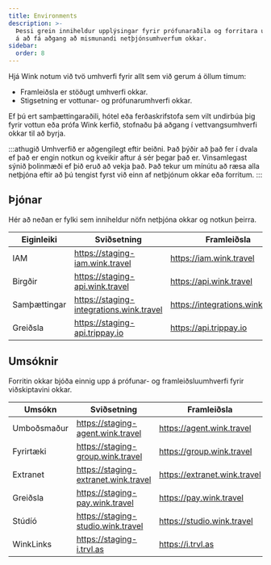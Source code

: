 ```yaml
---
title: Environments
description: >-
  Þessi grein inniheldur upplýsingar fyrir prófunaraðila og forritara um hvernig
  á að fá aðgang að mismunandi netþjónsumhverfum okkar.
sidebar:
  order: 8
---
```

Hjá Wink notum við tvö umhverfi fyrir allt sem við gerum á öllum tímum:

* Framleiðsla er stöðugt umhverfi okkar.
* Stigsetning er vottunar- og prófunarumhverfi okkar.

Ef þú ert samþættingaraðili, hótel eða ferðaskrifstofa sem vilt undirbúa þig fyrir vottun eða prófa Wink kerfið, stofnaðu þá aðgang í vettvangsumhverfi okkar til að byrja.

:::athugið
Umhverfið er aðgengilegt eftir beiðni. Það þýðir að það fer í dvala ef það er engin notkun og kveikir aftur á sér þegar það er. Vinsamlegast sýnið þolinmæði ef þið eruð að vekja það. Það tekur um mínútu að ræsa alla netþjóna eftir að þú tengist fyrst við einn af netþjónum okkar eða forritum.
:::

## Þjónar

Hér að neðan er fylki sem inniheldur nöfn netþjóna okkar og notkun þeirra.

| Eiginleiki | Sviðsetning | Framleiðsla
| ------- | ------- | ---------- |
| IAM | https://staging-iam.wink.travel | https://iam.wink.travel |
| Birgðir | https://staging-api.wink.travel | https://api.wink.travel |
| Samþættingar | https://staging-integrations.wink.travel | https://integrations.wink.travel |
| Greiðsla | https://staging-api.trippay.io | https://api.trippay.io |

## Umsóknir

Forritin okkar bjóða einnig upp á prófunar- og framleiðsluumhverfi fyrir viðskiptavini okkar.

| Umsókn | Sviðsetning | Framleiðsla
| ------- | ------- | ---------- |
| Umboðsmaður | https://staging-agent.wink.travel | https://agent.wink.travel |
| Fyrirtæki | https://staging-group.wink.travel | https://group.wink.travel |
| Extranet | https://staging-extranet.wink.travel | https://extranet.wink.travel |
| Greiðsla | https://staging-pay.wink.travel | https://pay.wink.travel |
| Stúdíó | https://staging-studio.wink.travel | https://studio.wink.travel |
| WinkLinks | https://staging-i.trvl.as | https://i.trvl.as |

